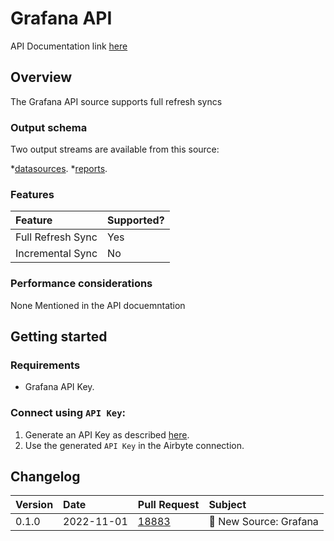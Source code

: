 # Grafana API
API Documentation link [here](https://grafana.com/docs/grafana/latest/developers/http_api/)
## Overview

The Grafana API source supports full refresh syncs

### Output schema

Two output streams are available from this source:

*[datasources](https://grafana.com/docs/grafana/latest/developers/http_api/data_source/).
*[reports](https://grafana.com/docs/grafana/latest/developers/http_api/reporting/).

### Features

| Feature           | Supported? |
|:------------------|:-----------|
| Full Refresh Sync | Yes        |
| Incremental Sync  | No         |

### Performance considerations

None Mentioned in the API docuemntation

## Getting started

### Requirements

* Grafana API Key.

### Connect using `API Key`:

1. Generate an API Key as described [here](https://grafana.com/docs/grafana/latest/administration/api-keys/).
2. Use the generated `API Key` in the Airbyte connection.

## Changelog

| Version | Date       | Pull Request                                             | Subject                                         |
|:--------|:-----------|:---------------------------------------------------------|:------------------------------------------------|
| 0.1.0   | 2022-11-01 | [18883](https://github.com/airbytehq/airbyte/pull/18858) | 🎉 New Source: Grafana                          |
